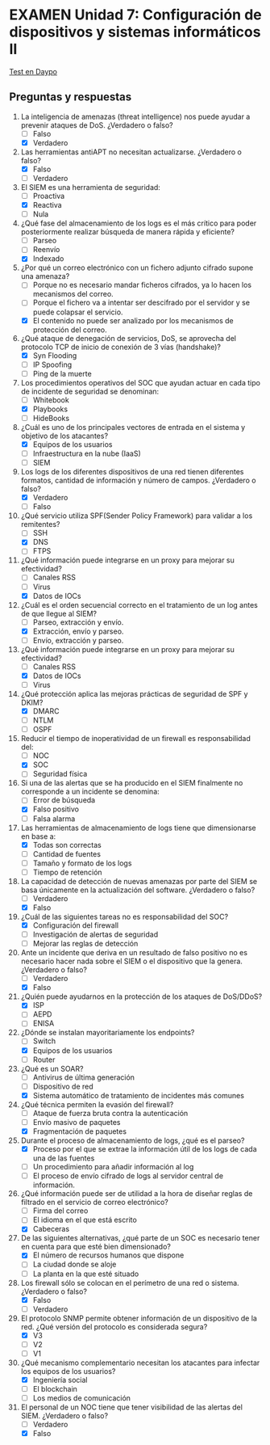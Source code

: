 # EXAMEN Unidad 7: Configuración de dispositivos y sistemas informáticos II

[Test en Daypo](https://www.daypo.com/br-7.html)

## Preguntas y respuestas

1. La inteligencia de amenazas (threat intelligence) nos puede ayudar a prevenir ataques de DoS. ¿Verdadero o falso?
	- [ ] Falso
	- [x] Verdadero

2. Las herramientas antiAPT no necesitan actualizarse. ¿Verdadero o falso?
	- [x] Falso
	- [ ] Verdadero

3. El SIEM es una herramienta de seguridad:
	- [ ] Proactiva
	- [x] Reactiva
	- [ ] Nula

4. ¿Qué fase del almacenamiento de los logs es el más crítico para poder posteriormente realizar búsqueda de manera rápida y eficiente?
	- [ ] Parseo
	- [ ] Reenvío
	- [x] Indexado

5. ¿Por qué un correo electrónico con un fichero adjunto cifrado supone una amenaza?
	- [ ] Porque no es necesario mandar ficheros cifrados, ya lo hacen los mecanismos del correo.
	- [ ] Porque el fichero va a intentar ser descifrado por el servidor y se puede colapsar el servicio.
	- [x] El contenido no puede ser analizado por los mecanismos de protección del correo.

6. ¿Qué ataque de denegación de servicios, DoS, se aprovecha del protocolo TCP de inicio de conexión de 3 vías (handshake)?
	- [x] Syn Flooding
	- [ ] IP Spoofing
	- [ ] Ping de la muerte

7. Los procedimientos operativos del SOC que ayudan actuar en cada tipo de incidente de seguridad se denominan:
	- [ ] Whitebook
	- [x] Playbooks
	- [ ] HideBooks

8. ¿Cuál es uno de los principales vectores de entrada en el sistema y objetivo de los atacantes?
	- [x] Equipos de los usuarios
	- [ ] Infraestructura en la nube (IaaS)
	- [ ] SIEM

9. Los logs de los diferentes dispositivos de una red tienen diferentes formatos, cantidad de información y número de campos. ¿Verdadero o falso?
	- [x] Verdadero
	- [ ] Falso

10. ¿Qué servicio utiliza SPF(Sender Policy Framework) para validar a los remitentes?
	- [ ] SSH
	- [x] DNS
	- [ ] FTPS

11. ¿Qué información puede integrarse en un proxy para mejorar su efectividad?
	- [ ] Canales RSS
	- [ ] Virus
	- [x] Datos de IOCs

12. ¿Cuál es el orden secuencial correcto en el tratamiento de un log antes de que llegue al SIEM?
	- [ ] Parseo, extracción y envío.
	- [x] Extracción, envío y parseo.
	- [ ] Envío, extracción y parseo.

13. ¿Qué información puede integrarse en un proxy para mejorar su efectividad?
	- [ ] Canales RSS
	- [x] Datos de IOCs
	- [ ] Virus

14. ¿Qué protección aplica las mejoras prácticas de seguridad de SPF y DKIM?
	- [x] DMARC
	- [ ] NTLM
	- [ ] OSPF

15. Reducir el tiempo de inoperatividad de un firewall es responsabilidad del:
	- [ ] NOC
	- [x] SOC
	- [ ] Seguridad física

16. Si una de las alertas que se ha producido en el SIEM finalmente no corresponde a un incidente se denomina:
	- [ ] Error de búsqueda
	- [x] Falso positivo
	- [ ] Falsa alarma

17. Las herramientas de almacenamiento de logs tiene que dimensionarse en base a:
	- [x] Todas son correctas
	- [ ] Cantidad de fuentes
	- [ ] Tamaño y formato de los logs
	- [ ] Tiempo de retención

18. La capacidad de detección de nuevas amenazas por parte del SIEM se basa únicamente en la actualización del software. ¿Verdadero o falso?
	- [ ] Verdadero
	- [x] Falso

19. ¿Cuál de las siguientes tareas no es responsabilidad del SOC?
	- [x] Configuración del firewall
	- [ ] Investigación de alertas de seguridad
	- [ ] Mejorar las reglas de detección

20. Ante un incidente que deriva en un resultado de falso positivo no es necesario hacer nada sobre el SIEM o el dispositivo que la genera. ¿Verdadero o falso?
	- [ ] Verdadero
	- [x] Falso

21. ¿Quién puede ayudarnos en la protección de los ataques de DoS/DDoS?
	- [x] ISP
	- [ ] AEPD
	- [ ] ENISA

22. ¿Dónde se instalan mayoritariamente los endpoints?
	- [ ] Switch
	- [x] Equipos de los usuarios
	- [ ] Router

23. ¿Qué es un SOAR?
	- [ ] Antivirus de última generación
	- [ ] Dispositivo de red
	- [x] Sistema automático de tratamiento de incidentes más comunes

24. ¿Qué técnica permiten la evasión del firewall?
	- [ ] Ataque de fuerza bruta contra la autenticación
	- [ ] Envío masivo de paquetes
	- [x] Fragmentación de paquetes

25. Durante el proceso de almacenamiento de logs, ¿qué es el parseo?
	- [x] Proceso por el que se extrae la información útil de los logs de cada una de las fuentes
	- [ ] Un procedimiento para añadir información al log
	- [ ] El proceso de envío cifrado de logs al servidor central de información.

26. ¿Qué información puede ser de utilidad a la hora de diseñar reglas de filtrado en el servicio de correo electrónico?
	- [ ] Firma del correo
	- [ ] El idioma en el que está escrito
	- [x] Cabeceras

27. De las siguientes alternativas, ¿qué parte de un SOC es necesario tener en cuenta para que esté bien dimensionado?
	- [x] El número de recursos humanos que dispone
	- [ ] La ciudad donde se aloje
	- [ ] La planta en la que esté situado

28. Los firewall sólo se colocan en el perímetro de una red o sistema. ¿Verdadero o falso?
	- [x] Falso
	- [ ] Verdadero

29. El protocolo SNMP permite obtener información de un dispositivo de la red. ¿Qué versión del protocolo es considerada segura?
	- [x] V3
	- [ ] V2
	- [ ] V1

30. ¿Qué mecanismo complementario necesitan los atacantes para infectar los equipos de los usuarios?
	- [x] Ingeniería social
	- [ ] El blockchain
	- [ ] Los medios de comunicación

31. El personal de un NOC tiene que tener visibilidad de las alertas del SIEM. ¿Verdadero o falso?
	- [ ] Verdadero
	- [x] Falso